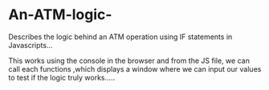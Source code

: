 # An-ATM-logic-
Describes the logic behind an ATM operation using IF statements in Javascripts...

This works using the console in the browser and from the JS file, we can call each functions ,which displays a window where we can input our values to test if the logic truly works.....
